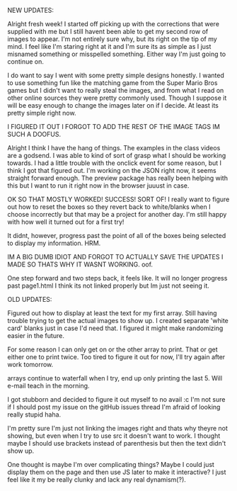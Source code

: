 NEW UPDATES:

Alright fresh week!
I started off picking up with the corrections that were supplied with me but I still havent been able to get my second row of images to appear. I'm not entirely sure why, but its right on the tip of my mind. I feel like I'm staring right at it and I'm sure its as simple as I just misnamed something or misspelled something. Either way I'm just going to continue on.

I do want to say I went with some pretty simple designs honestly. I wanted to use something fun like the matching game from the Super Mario Bros games but I didn't want to really steal the images, and from what I read on other online sources they were pretty commonly used. Though I suppose it will be easy enough to change the images later on if I decide. At least its pretty simple right now.

I FIGURED IT OUT I FORGOT TO ADD THE REST OF THE IMAGE TAGS IM SUCH A DOOFUS.

Alright I think I have the hang of things. The examples in the class videos are a godsend. I was able to kind of sort of grasp what I should be working towards.
I had a little trouble with the onclick event for some reason, but I think I got that figured out. I'm working on the JSON right now, it seems straight forward enough.
The preview package has really been helping with this but I want to run it right now in the browser juuust in case.

OK SO THAT MOSTLY WORKED! SUCCESS! SORT OF!
I really want to figure out how to reset the boxes so they revert back to white/blanks when I choose incorrectly but that may be a project for another day. I'm still happy with how well it turned out for a first try!

It didnt, however, progress past the point of all of the boxes being selected to display my information. HRM.

IM A BIG DUMB IDIOT AND FORGOT TO ACTUALLY SAVE THE UPDATES I MADE SO THATS WHY IT WASNT WORKING. oof.

One step forward and two steps back, it feels like. It will no longer progress past page1.html I think its not linked properly but Im just not seeing it. 






OLD UPDATES:

Figured out how to display at least the text for my first array.
Still having trouble trying to get the actual images to show up.
I created separate 'white card' blanks just in case I'd need that.
I figured it might make randomizing easier in the future.

For some reason I can only get on or the other array to print. That or get
either one to print twice. Too tired to figure it out for now, I'll try again after work tomorrow.

arrays continue to waterfall when I try, end up only printing the last 5.
Will e-mail teach in the morning.

I got stubborn and decided to figure it out myself to no avail :c I'm not sure if I should post my issue on the gitHub issues thread I'm afraid of looking really stupid haha.

I'm pretty sure I'm just not linking the images right and thats why theyre not showing,
but even when I try to use src it doesn't want to work.
I thought maybe I should use brackets instead of parenthesis but then the text didn't show up.

One thought is maybe I'm over complicating things? Maybe I could just display them on the page and then use JS later to make it interactive? I just feel like it my be really clunky and lack any real dynamism(?).
